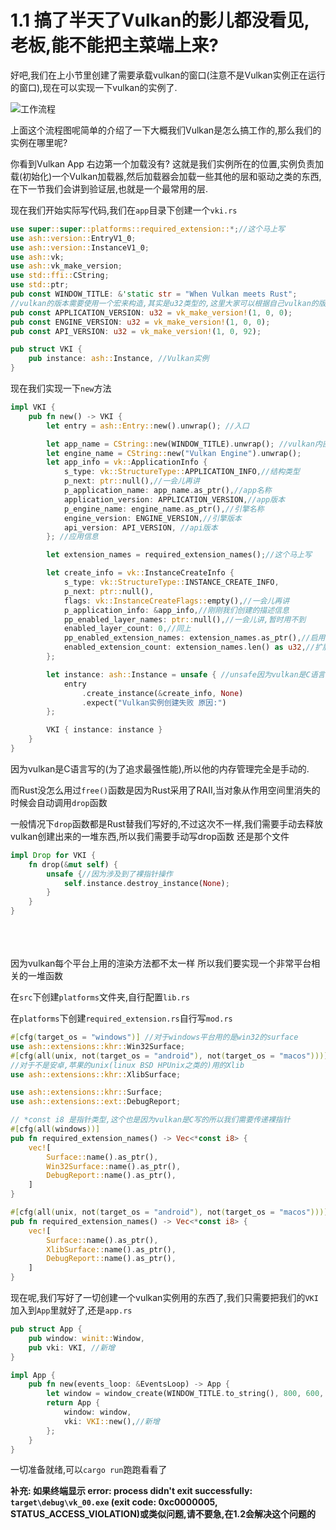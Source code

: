 # 1.1 搞了半天了Vulkan的影儿都没看见,老板,能不能把主菜端上来?

好吧,我们在上小节里创建了需要承载vulkan的窗口(注意不是Vulkan实例正在运行的窗口),现在可以实现一下vulkan的实例了.

![工作流程](\1.1.1.png)

上面这个流程图呢简单的介绍了一下大概我们Vulkan是怎么搞工作的,那么我们的实例在哪里呢?

你看到Vulkan App 右边第一个加载没有? 这就是我们实例所在的位置,实例负责加载(初始化)一个Vulkan加载器,然后加载器会加载一些其他的层和驱动之类的东西,在下一节我们会讲到验证层,也就是一个最常用的层.


现在我们开始实际写代码,我们在```app```目录下创建一个```vki.rs```

```rust
use super::super::platforms::required_extension::*;//这个马上写
use ash::version::EntryV1_0;
use ash::version::InstanceV1_0;
use ash::vk;
use ash::vk_make_version;
use std::ffi::CString;
use std::ptr;
pub const WINDOW_TITLE: &'static str = "When Vulkan meets Rust";
//vulkan的版本需要使用一个宏来构造,其实是u32类型的,这里大家可以根据自己vulkan的版本来进行配置
pub const APPLICATION_VERSION: u32 = vk_make_version!(1, 0, 0);
pub const ENGINE_VERSION: u32 = vk_make_version!(1, 0, 0);
pub const API_VERSION: u32 = vk_make_version!(1, 0, 92);

pub struct VKI {
    pub instance: ash::Instance, //Vulkan实例
}
```
现在我们实现一下```new```方法
```rust
impl VKI {
    pub fn new() -> VKI {
        let entry = ash::Entry::new().unwrap(); //入口

        let app_name = CString::new(WINDOW_TITLE).unwrap(); //vulkan内部描述应用的名称
        let engine_name = CString::new("Vulkan Engine").unwrap();
        let app_info = vk::ApplicationInfo {
            s_type: vk::StructureType::APPLICATION_INFO,//结构类型
            p_next: ptr::null(),//一会儿再讲
            p_application_name: app_name.as_ptr(),//app名称
            application_version: APPLICATION_VERSION,//app版本
            p_engine_name: engine_name.as_ptr(),//引擎名称
            engine_version: ENGINE_VERSION,//引擎版本
            api_version: API_VERSION, //api版本
        }; //应用信息

        let extension_names = required_extension_names();//这个马上写

        let create_info = vk::InstanceCreateInfo {
            s_type: vk::StructureType::INSTANCE_CREATE_INFO,
            p_next: ptr::null(),
            flags: vk::InstanceCreateFlags::empty(),//一会儿再讲
            p_application_info: &app_info,//刚刚我们创建的描述信息
            pp_enabled_layer_names: ptr::null(),//一会儿讲,暂时用不到
            enabled_layer_count: 0,//同上
            pp_enabled_extension_names: extension_names.as_ptr(),//启用的扩展
            enabled_extension_count: extension_names.len() as u32,//扩展表列长度
        };

        let instance: ash::Instance = unsafe { //unsafe因为vulkan是C语言写的
            entry
                .create_instance(&create_info, None)
                .expect("Vulkan实例创建失败 原因:")
        };

        VKI { instance: instance }
    }
}
```
因为vulkan是C语言写的(为了追求最强性能),所以他的内存管理完全是手动的.

而Rust没怎么用过```free()```函数是因为Rust采用了RAII,当对象从作用空间里消失的时候会自动调用```drop```函数

一般情况下```drop```函数都是Rust替我们写好的,不过这次不一样,我们需要手动去释放vulkan创建出来的一堆东西,所以我们需要手动写drop函数
还是那个文件
```rust
impl Drop for VKI {
    fn drop(&mut self) {
        unsafe {//因为涉及到了裸指针操作
            self.instance.destroy_instance(None);
        }
    }
}
```
<br/>
<br/>
<br/>
因为vulkan每个平台上用的渲染方法都不太一样
所以我们要实现一个非常平台相关的一堆函数

在```src```下创建```platforms```文件夹,自行配置```lib.rs```

在```platforms```下创建```required_extension.rs```自行写```mod.rs```

```rust
#[cfg(target_os = "windows")] //对于windows平台用的是win32的surface
use ash::extensions::khr::Win32Surface;
#[cfg(all(unix, not(target_os = "android"), not(target_os = "macos")))] 
//对于不是安卓,苹果的unix(linux BSD HPUnix之类的)用的Xlib
use ash::extensions::khr::XlibSurface;

use ash::extensions::khr::Surface;
use ash::extensions::ext::DebugReport;

// *const i8 是指针类型,这个也是因为vulkan是C写的所以我们需要传递裸指针
#[cfg(all(windows))]
pub fn required_extension_names() -> Vec<*const i8> {
    vec![
        Surface::name().as_ptr(),
        Win32Surface::name().as_ptr(),
        DebugReport::name().as_ptr(),
    ]
}

#[cfg(all(unix, not(target_os = "android"), not(target_os = "macos")))]
pub fn required_extension_names() -> Vec<*const i8> {
    vec![
        Surface::name().as_ptr(),
        XlibSurface::name().as_ptr(),
        DebugReport::name().as_ptr(),
    ]
}
```

现在呢,我们写好了一切创建一个vulkan实例用的东西了,我们只需要把我们的```VKI```加入到```App```里就好了,还是```app.rs```


```rust
pub struct App {
    pub window: winit::Window,
    pub vki: VKI, //新增
}

impl App {
    pub fn new(events_loop: &EventsLoop) -> App {
        let window = window_create(WINDOW_TITLE.to_string(), 800, 600, events_loop);
        return App {
            window: window,
            vki: VKI::new(),//新增
        };
    }
}
```
一切准备就绪,可以```cargo run```跑跑看看了

**补充: 如果终端显示 error: process didn't exit successfully: `target\debug\vk_00.exe` (exit code: 0xc0000005, STATUS_ACCESS_VIOLATION)或类似问题,请不要急,在1.2会解决这个问题的**